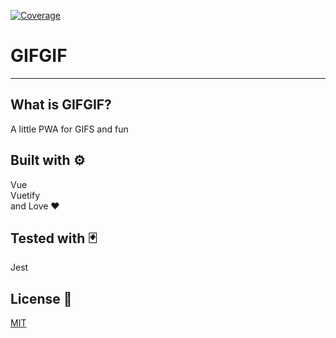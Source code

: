 [![Coverage](https://github.com/UweStolz/gifgif/coverage/badge-statements.svg)](https://github.com/UweStolz/gifgif/coverage/badge-statements.svg)
# GIFGIF

---

## What is GIFGIF?

A little PWA for GIFS and fun

## Built with ⚙️

 Vue  
 Vuetify  
 and Love ❤️

## Tested with 🃏

Jest

## License 📜

[MIT](LICENSE.md)
